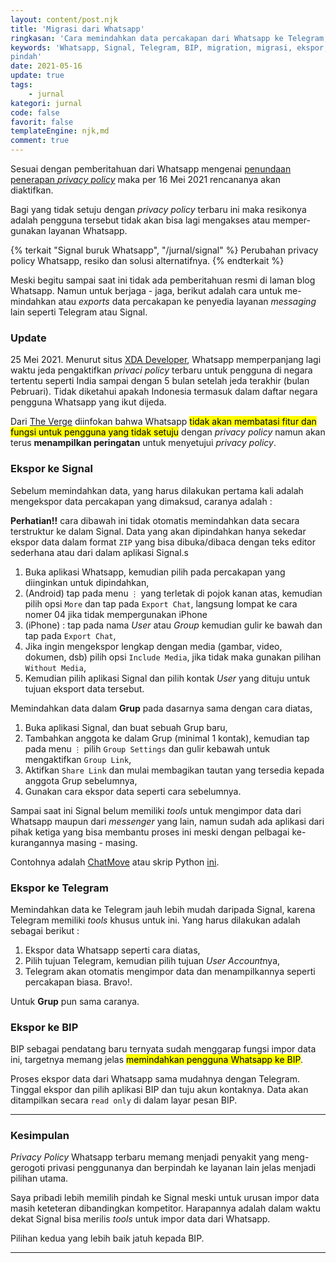 ```yaml
---
layout: content/post.njk
title: 'Migrasi dari Whatsapp'
ringkasan: 'Cara memindahkan data percakapan dari Whatsapp ke Telegram, Signal, atau BIP'
keywords: 'Whatsapp, Signal, Telegram, BIP, migration, migrasi, ekspor, data, export, impor,
pindah'
date: 2021-05-16
update: true
tags:
    - jurnal
kategori: jurnal
code: false
favorit: false
templateEngine: njk,md
comment: true
---
```


Sesuai dengan pemberitahuan dari Whatsapp mengenai [penundaan penerapan *privacy policy*](https://blog.whatsapp.com/giving-more-time-for-our-recent-update) maka per 16 Mei 2021 rencananya akan diaktifkan.

Bagi yang tidak setuju dengan *privacy policy* terbaru ini maka resikonya adalah pengguna tersebut tidak akan bisa lagi mengakses atau memper-gunakan layanan Whatsapp.

 {% terkait "Signal buruk Whatsapp", "/jurnal/signal" %}
 Perubahan privacy policy Whatsapp, resiko dan solusi alternatifnya.
 {% endterkait %}

Meski begitu sampai saat ini tidak ada pemberitahuan resmi di laman blog Whatsapp. Namun untuk berjaga - jaga, berikut adalah cara untuk me-mindahkan atau *exports* data percakapan ke penyedia layanan *messaging* lain seperti Telegram atau Signal.

### Update

25 Mei 2021. Menurut situs [XDA Developer](https://www.xda-developers.com/whatsapp-wont-limit-user-accounts-india/), Whatsapp memperpanjang lagi waktu jeda pengaktifkan *privaci policy* terbaru untuk pengguna di negara tertentu seperti India sampai dengan 5 bulan setelah jeda terakhir (bulan Pebruari). Tidak diketahui apakah Indonesia termasuk dalam daftar negara pengguna Whatsapp yang ikut dijeda.

Dari [The Verge](https://www.theverge.com/2021/5/28/22458805/whatsapp-privacy-policy-no-plans-limit-functionality) diinfokan bahwa Whatsapp <mark>tidak akan membatasi fitur dan fungsi untuk pengguna yang tidak setuju</mark> dengan *privacy policy* namun akan terus **menampilkan peringatan** untuk menyetujui *privacy policy*.

### Ekspor ke Signal

Sebelum memindahkan data, yang harus dilakukan pertama kali adalah mengekspor data percakapan yang dimaksud, caranya adalah :

**Perhatian!!** cara dibawah ini tidak otomatis memindahkan data secara terstruktur ke dalam Signal. Data yang akan dipindahkan hanya sekedar ekspor data dalam format `ZIP` yang bisa dibuka/dibaca dengan teks editor sederhana atau dari dalam aplikasi Signal.s

1. Buka aplikasi Whatsapp, kemudian pilih pada percakapan yang diinginkan untuk dipindahkan,
2. (Android) tap pada menu `⋮` yang terletak di pojok kanan atas, kemudian pilih opsi `More` dan tap pada `Export Chat`, <span class="code_cap">langsung lompat ke cara nomer 04 jika tidak mempergunakan iPhone</span>
3. (iPhone) : tap pada nama *User* atau *Group* kemudian gulir ke bawah dan tap pada `Export
   Chat`,
4. Jika ingin mengekspor lengkap dengan media (gambar, video, dokumen, dsb) pilih opsi `Include Media`, jika tidak maka gunakan pilihan `Without Media`,
5. Kemudian pilih aplikasi Signal dan pilih kontak *User* yang dituju untuk tujuan eksport data tersebut.


Memindahkan data dalam **Grup** pada dasarnya sama dengan cara diatas,

1. Buka aplikasi Signal, dan buat sebuah Grup baru,
2. Tambahkan anggota ke dalam Grup (minimal 1 kontak), kemudian tap pada menu `⋮` pilih `Group
   Settings` dan gulir kebawah untuk mengaktifkan `Group Link`,
3. Aktifkan `Share Link` dan mulai membagikan tautan yang tersedia kepada anggota Grup sebelumnya,
4. Gunakan cara ekspor data seperti cara sebelumnya.

Sampai saat ini Signal belum memiliki *tools* untuk mengimpor data dari Whatsapp maupun dari *messenger* yang lain, namun sudah ada aplikasi dari pihak ketiga yang bisa membantu proses ini meski dengan pelbagai ke-kurangannya masing - masing.

Contohnya adalah [ChatMove](https://play.google.com/store/apps/details?id=com.imkapps.chatmove) atau skrip Python [ini](https://github.com/gillesvangestel/ConvertWhatsAppToSignal/blob/main/ConvertWhatsAppToSignal.py).

### Ekspor ke Telegram

Memindahkan data ke Telegram jauh lebih mudah daripada Signal, karena Telegram memiliki *tools* khusus untuk ini. Yang harus dilakukan adalah sebagai berikut :

1. Ekspor data Whatsapp seperti cara diatas,
2. Pilih tujuan Telegram, kemudian pilih tujuan *User Account*nya,
3. Telegram akan otomatis mengimpor data dan menampilkannya seperti percakapan biasa. Bravo!.

Untuk **Grup** pun sama caranya.

### Ekspor ke BIP

BIP sebagai pendatang baru ternyata sudah menggarap fungsi impor data ini, targetnya memang jelas <mark>memindahkan pengguna Whatsapp ke BIP</mark>.

Proses ekspor data dari Whatsapp sama mudahnya dengan Telegram. Tinggal ekspor dan pilih aplikasi BIP dan tuju akun kontaknya. Data akan ditampilkan secara `read only` di dalam layar pesan BIP.

***

### Kesimpulan

*Privacy Policy* Whatsapp terbaru memang menjadi penyakit yang meng-gerogoti privasi penggunanya dan berpindah ke layanan lain jelas menjadi pilihan utama.

Saya pribadi lebih memilih pindah ke Signal meski untuk urusan impor data masih keteteran dibandingkan kompetitor. Harapannya adalah dalam waktu dekat Signal bisa merilis *tools* untuk impor data dari Whatsapp.

Pilihan kedua yang lebih baik jatuh kepada BIP.

***
